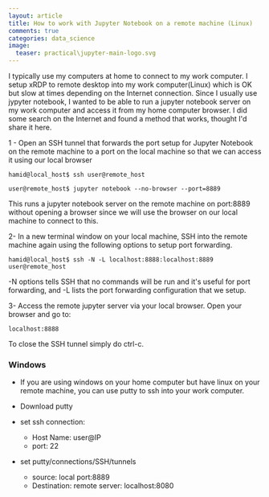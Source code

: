 ```yaml
---
layout: article
title: How to work with Jupyter Notebook on a remote machine (Linux)
comments: true
categories: data_science
image:
  teaser: practical\jupyter-main-logo.svg
---
```


I typically use my computers at home to connect to my work computer. I setup xRDP to remote desktop into my work computer(Linux) which is OK but slow at times depending on the Internet connection. Since I usually use jypyter notebook, I wanted to be able to run a jupyter notebook server on my work computer and access it from my home computer browser. I did some search on the Internet and found a method that works, thought I'd share it here. 

1 - Open an SSH tunnel that forwards the port setup for Jupyter Notebook on the remote machine to a port on the local machine so that we can access it using our local browser

```  
hamid@local_host$ ssh user@remote_host

user@remote_host$ jupyter notebook --no-browser --port=8889
```

This runs a jupyter notebook server on the remote machine on port:8889 without opening a browser since we will use the browser on our local machine to connect to this. 


2- In a new terminal window on your local machine, SSH into the remote machine again using the following options to setup port forwarding. 

```
hamid@local_host$ ssh -N -L localhost:8888:localhost:8889 user@remote_host
```
-N options tells SSH that no commands will be run and it's useful for port forwarding, and -L lists the port forwarding configuration that we setup. 


3- Access the remote jupyter server via your local browser. Open your browser and go to:

```
localhost:8888
```

To close the SSH tunnel simply do ctrl-c. 



### Windows
- If you are using windows on your home computer but have linux on your remote machine, you can use putty to ssh into your work computer. 

- Download putty
- set ssh connection:
    + Host Name: user@IP
    + port: 22
- set putty/connections/SSH/tunnels
    + source: local port:8889
    + Destination: remote server: localhost:8080

